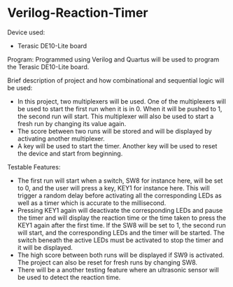 # Verilog-Reaction-Timer
Device used: 
 - Terasic DE10-Lite board

Program:
Programmed using Verilog and Quartus will be used to program the Terasic DE10-Lite board.

Brief description of project and how combinational and sequential logic will be used:
-	In this project, two multiplexers will be used. One of the multiplexers will be used to start the first run when it is in 0. When it will be pushed to 1, the second run will start. This multiplexer will also be used to start a fresh run by changing its value again. 
-	The score between two runs will be stored and will be displayed by activating another multiplexer.
-	A key will be used to start the timer. Another key will be used to reset the device and start from beginning.

Testable Features:
-	The first run will start when a switch, SW8 for instance here, will be set to 0, and the user will press a key, KEY1 for instance here. This will trigger a random delay before activating all the corresponding LEDs as well as a timer which is accurate to the millisecond. 
-	Pressing KEY1 again will deactivate the corresponding LEDs and pause the timer and will display the reaction time or the time taken to press the KEY1 again after the first time. If the SW8 will be set to 1, the second run will start, and the corresponding LEDs and the timer will be started. The switch beneath the active LEDs must be activated to stop the timer and it will be displayed. 
-	The high score between both runs will be displayed if SW9 is activated. The project can also be reset for fresh runs by changing SW8. 
-	There will be a another testing feature where an ultrasonic sensor will be used to detect the reaction time.
